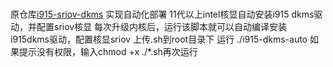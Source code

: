 # 
原仓库[i915-sriov-dkms](https://github.com/strongtz/i915-sriov-dkms) 
实现自动化部署
11代以上intel核显自动安装i915 dkms驱动，并配置sriov核显
每次升级内核后，运行该脚本就可以自动编译安装i915dkms驱动，配置核显sriov
上传.sh到root目录下
运行 ./i915-dkms-auto 如果提示没有权限，输入chmod +x ./*.sh再次运行
